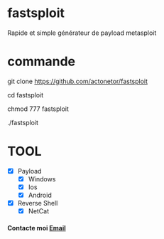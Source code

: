 # fastsploit
Rapide et simple générateur de payload metasploit

#  commande

git clone https://github.com/actonetor/fastsploit

cd fastsploit

chmod 777 fastsploit

./fastsploit

#  TOOL

- [x] Payload
   - [x] Windows
   - [x] Ios
   - [x] Android
- [x] Reverse Shell
   - [x] NetCat

#### Contacte moi <a href="mailto:elias.bounouara@icloud.com">Email</a>
